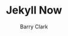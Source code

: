 ---
title: "Jekyll Now"
github: https://github.com/barryclark/jekyll-now
demo: http://www.jekyllnow.com/
author: Barry Clark
ssg:
  - Jekyll
cms:
  - No Cms
---